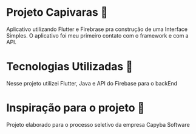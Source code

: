 # Projeto Capivaras 🐾
Aplicativo utilizando Flutter e Firebrase pra construção de uma Interface Simples. O aplicativo foi meu primeiro contato com o framework e com a API.

# Tecnologias Utilizadas 📲

Nesse projeto utilizei Flutter, Java e API do Firebase para o backEnd

# Inspiração para o projeto 🤔

Projeto elaborado para o processo seletivo da empresa Capyba Software
